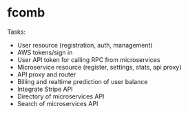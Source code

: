 # fcomb

Tasks:

* User resource (registration, auth, management)
* AWS tokens/sign in
* User API token for calling RPC from microservices
* Microservice resource (register, settings, stats, api proxy)
* API proxy and router
* Billing and realtime prediction of user balance
* Integrate Stripe API
* Directory of microservices API
* Search of microservices API
